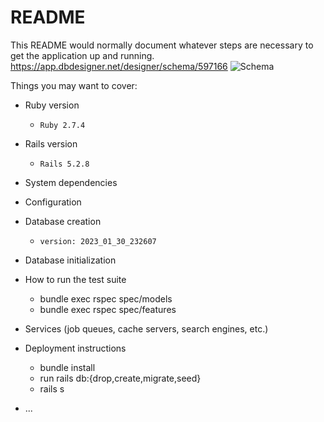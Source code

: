 # README

This README would normally document whatever steps are necessary to get the
application up and running.
https://app.dbdesigner.net/designer/schema/597166
![Schema](https://user-images.githubusercontent.com/116703107/217396266-f3b8ec20-2860-471c-b00e-55091ec2fbd6.png)

Things you may want to cover:

* Ruby version

  - `Ruby 2.7.4`

* Rails version

  - `Rails 5.2.8`

* System dependencies

* Configuration

* Database creation

  - `version: 2023_01_30_232607`

* Database initialization

* How to run the test suite

    - bundle exec rspec spec/models
    - bundle exec rspec spec/features

* Services (job queues, cache servers, search engines, etc.)

* Deployment instructions
    - bundle install
    - run rails db:{drop,create,migrate,seed}
    - rails s 

* ...

